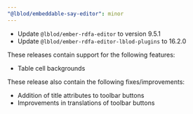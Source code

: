 ```yaml
---
"@lblod/embeddable-say-editor": minor
---
```


- Update `@lblod/ember-rdfa-editor` to version 9.5.1
- Update `@lblod/ember-rdfa-editor-lblod-plugins` to 16.2.0

These releases contain support for the following features:
- Table cell backgrounds

These release also contain the following fixes/improvements:
- Addition of title attributes to toolbar buttons
- Improvements in translations of toolbar buttons
